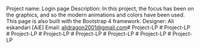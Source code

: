 Project name: Login page
Description: In this project, the focus has been on the graphics, and so the modern animations and colors have been used. This page is also built with the Bootstrap 4 framework.
Designer: Ali eskandari [AiE]
Email: alidragon2001@gmail.com#   P r o j e c t - L P  
 #   P r o j e c t - L P  
 #   P r o j e c t - L P  
 #   P r o j e c t - L P  
 #   P r o j e c t - L P  
 #   P r o j e c t - L P  
 #   P r o j e c t - L P  
 #   P r o j e c t - L P  
 